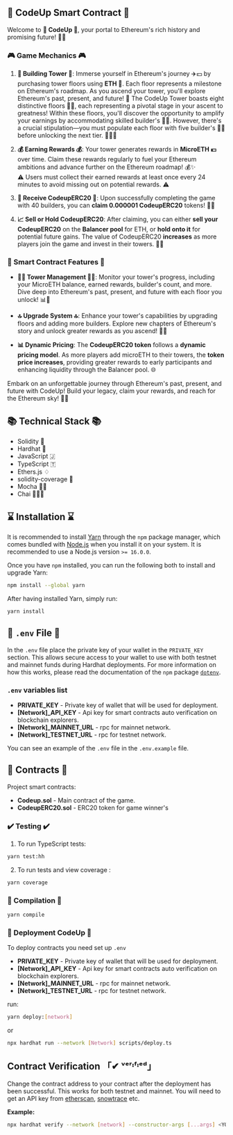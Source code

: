 ## 💎 CodeUp Smart Contract 💎

Welcome to **💎 CodeUp 💎**, your portal to Ethereum's rich history and promising future! 🏰🚀

### 🎮 Game Mechanics 🎮

1. **🏢 Building Tower 🏢**: Immerse yourself in Ethereum's journey ✈️💵 by purchasing tower floors using **ETH 💎**. Each floor represents a milestone on Ethereum's roadmap. As you ascend your tower, you'll explore Ethereum's past, present, and future! 🌆 The CodeUp Tower boasts eight distinctive floors 👷🏽, each representing a pivotal stage in your ascent to greatness! Within these floors, you'll discover the opportunity to amplify your earnings by accommodating skilled builder's 👨‍🚀. However, there's a crucial stipulation—you must populate each floor with five builder's 👨‍🚀 before unlocking the next tier. 🧑‍💻🔑

2. **💰 Earning Rewards 💰**: Your tower generates rewards in **MicroETH 💵** over time. Claim these rewards regularly to fuel your Ethereum ambitions and advance further on the Ethereum roadmap! 💰✨  
   ⚠️ Users must collect their earned rewards at least once every 24 minutes to avoid missing out on potential rewards. ⚠️

3. **🚀 Receive CodeupERC20 🚀**: Upon successfully completing the game with 40 builders, you can **claim 0.000001 CodeupERC20** tokens! 🌟🚀

4. **📈 Sell or Hold CodeupERC20**: After claiming, you can either **sell your CodeupERC20** on the **Balancer pool** for ETH, or **hold onto it** for potential future gains. The value of CodeupERC20 **increases** as more players join the game and invest in their towers. 💎🚀

### 🌟 Smart Contract Features 🌟

- **👨‍💼 Tower Management 👨‍💼**: Monitor your tower's progress, including your MicroETH balance, earned rewards, builder's count, and more. Dive deep into Ethereum's past, present, and future with each floor you unlock! 📊🏰

- **🔝 Upgrade System 🔝**: Enhance your tower's capabilities by upgrading floors and adding more builders. Explore new chapters of Ethereum's story and unlock greater rewards as you ascend! 🌟🚀

- **📊 Dynamic Pricing**: The **CodeupERC20 token** follows a **dynamic pricing model**. As more players add microETH to their towers, the **token price increases**, providing greater rewards to early participants and enhancing liquidity through the Balancer pool. 🌐

Embark on an unforgettable journey through Ethereum's past, present, and future with CodeUp! Build your legacy, claim your rewards, and reach for the Ethereum sky! 🌟🌈

## 📚 Technical Stack 📚

- Solidity 💪
- Hardhat 🎩
- JavaScript 🇯
- TypeScript 🇹
- Ethers.js ♢
- solidity-coverage 💯
- Mocha 🧑‍💻
- Chai 👨🏻‍💻

## ⌛ Installation ⌛

It is recommended to install [Yarn](https://classic.yarnpkg.com) through the `npm` package manager, which comes bundled with [Node.js](https://nodejs.org) when you install it on your system. It is recommended to use a Node.js version `>= 16.0.0`.

Once you have `npm` installed, you can run the following both to install and upgrade Yarn:

```bash
npm install --global yarn
```

After having installed Yarn, simply run:

```bash
yarn install
```

## 🤫 `.env` File 🤫

In the `.env` file place the private key of your wallet in the `PRIVATE_KEY` section. This allows secure access to your wallet to use with both testnet and mainnet funds during Hardhat deployments. For more information on how this works, please read the documentation of the `npm` package [`dotenv`](https://www.npmjs.com/package/dotenv).

### `.env` variables list

- **PRIVATE_KEY** - Private key of wallet that will be used for deployment.
- **[Network]\_API_KEY** - Api key for smart contracts auto verification on blockchain explorers.
- **[Network]\_MAINNET_URL** - rpc for mainnet network.
- **[Network]\_TESTNET_URL** - rpc for testnet network.

You can see an example of the `.env` file in the `.env.example` file.

## 📜 Contracts 📜

Project smart contracts:

- **Codeup.sol** - Main contract of the game.
- **CodeupERC20.sol** - ERC20 token for game winner's

### ✔️ Testing ✔️

1. To run TypeScript tests:

```bash
yarn test:hh
```

2. To run tests and view coverage :

```bash
yarn coverage
```

### 💽 Compilation 💽

```bash
yarn compile
```

### 🚀 Deployment CodeUp 🚀

To deploy contracts you need set up `.env`

- **PRIVATE_KEY** - Private key of wallet that will be used for deployment.
- **[Network]\_API_KEY** - Api key for smart contracts auto verification on blockchain explorers.
- **[Network]\_MAINNET_URL** - rpc for mainnet network.
- **[Network]\_TESTNET_URL** - rpc for testnet network.

run:

```bash
yarn deploy:[network]
```

or

```bash
npx hardhat run --network [Network] scripts/deploy.ts
```

## Contract Verification 「✔ ᵛᵉʳᶦᶠᶦᵉᵈ」

Change the contract address to your contract after the deployment has been successful. This works for both testnet and mainnet. You will need to get an API key from [etherscan](https://etherscan.io), [snowtrace](https://snowtrace.io) etc.

**Example:**

```bash
npx hardhat verify --network [network] --constructor-args [...args] <YOUR_CONTRACT_ADDRESS>
```
